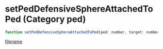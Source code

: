 # setPedDefensiveSphereAttachedToPed (Category ped)

```js
function setPedDefensiveSphereAttachedToPed(ped: number, target: number, xOffset: number, yOffset: number, zOffset: number, radius: number, p6: boolean): void
```

[filename](setPedDefensiveSphereAttachedToPed_m.md ':include')